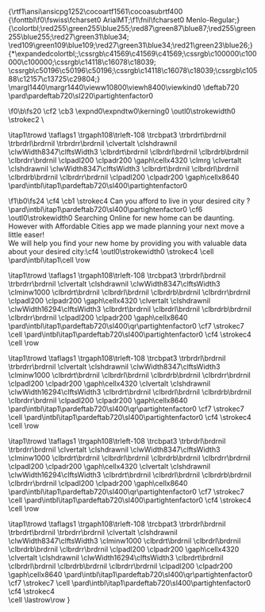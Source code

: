{\rtf1\ansi\ansicpg1252\cocoartf1561\cocoasubrtf400
{\fonttbl\f0\fswiss\fcharset0 ArialMT;\f1\fnil\fcharset0 Menlo-Regular;}
{\colortbl;\red255\green255\blue255;\red87\green87\blue87;\red255\green255\blue255;\red27\green31\blue34;
\red109\green109\blue109;\red27\green31\blue34;\red21\green23\blue26;}
{\*\expandedcolortbl;;\cssrgb\c41569\c41569\c41569;\cssrgb\c100000\c100000\c100000;\cssrgb\c14118\c16078\c18039;
\cssrgb\c50196\c50196\c50196;\cssrgb\c14118\c16078\c18039;\cssrgb\c10588\c12157\c13725\c29804;}
\margl1440\margr1440\vieww10800\viewh8400\viewkind0
\deftab720
\pard\pardeftab720\sl220\partightenfactor0

\f0\b\fs20 \cf2 \cb3 \expnd0\expndtw0\kerning0
\outl0\strokewidth0 \strokec2 \

\itap1\trowd \taflags1 \trgaph108\trleft-108 \trcbpat3 \trbrdrt\brdrnil \trbrdrl\brdrnil \trbrdrr\brdrnil 
\clvertalt \clshdrawnil \clwWidth8347\clftsWidth3 \clbrdrt\brdrnil \clbrdrl\brdrnil \clbrdrb\brdrnil \clbrdrr\brdrnil \clpadl200 \clpadr200 \gaph\cellx4320
\clmrg \clvertalt \clshdrawnil \clwWidth8347\clftsWidth3 \clbrdrt\brdrnil \clbrdrl\brdrnil \clbrdrb\brdrnil \clbrdrr\brdrnil \clpadl200 \clpadr200 \gaph\cellx8640
\pard\intbl\itap1\pardeftab720\sl400\partightenfactor0

\f1\b0\fs24 \cf4 \cb1 \strokec4 Can you afford to live in your desired city ?\
\pard\intbl\itap1\pardeftab720\sl400\partightenfactor0
\cf6 \outl0\strokewidth0 Searching Online for new home can be daunting.\
However with Affordable Cities app we made planning your next move a little easer!\
We will help you find your new home by providing you with valuable data about your desired city:\cf4 \outl0\strokewidth0 \strokec4 \cell 
\pard\intbl\itap1\cell \row

\itap1\trowd \taflags1 \trgaph108\trleft-108 \trcbpat3 \trbrdrl\brdrnil \trbrdrr\brdrnil 
\clvertalt \clshdrawnil \clwWidth8347\clftsWidth3 \clminw1000 \clbrdrt\brdrnil \clbrdrl\brdrnil \clbrdrb\brdrnil \clbrdrr\brdrnil \clpadl200 \clpadr200 \gaph\cellx4320
\clvertalt \clshdrawnil \clwWidth16294\clftsWidth3 \clbrdrt\brdrnil \clbrdrl\brdrnil \clbrdrb\brdrnil \clbrdrr\brdrnil \clpadl200 \clpadr200 \gaph\cellx8640
\pard\intbl\itap1\pardeftab720\sl400\qr\partightenfactor0
\cf7 \strokec7 \cell 
\pard\intbl\itap1\pardeftab720\sl400\partightenfactor0
\cf4 \strokec4  \cell \row

\itap1\trowd \taflags1 \trgaph108\trleft-108 \trcbpat3 \trbrdrl\brdrnil \trbrdrr\brdrnil 
\clvertalt \clshdrawnil \clwWidth8347\clftsWidth3 \clminw1000 \clbrdrt\brdrnil \clbrdrl\brdrnil \clbrdrb\brdrnil \clbrdrr\brdrnil \clpadl200 \clpadr200 \gaph\cellx4320
\clvertalt \clshdrawnil \clwWidth16294\clftsWidth3 \clbrdrt\brdrnil \clbrdrl\brdrnil \clbrdrb\brdrnil \clbrdrr\brdrnil \clpadl200 \clpadr200 \gaph\cellx8640
\pard\intbl\itap1\pardeftab720\sl400\qr\partightenfactor0
\cf7 \strokec7 \cell 
\pard\intbl\itap1\pardeftab720\sl400\partightenfactor0
\cf4 \strokec4                         \cell \row

\itap1\trowd \taflags1 \trgaph108\trleft-108 \trcbpat3 \trbrdrl\brdrnil \trbrdrr\brdrnil 
\clvertalt \clshdrawnil \clwWidth8347\clftsWidth3 \clminw1000 \clbrdrt\brdrnil \clbrdrl\brdrnil \clbrdrb\brdrnil \clbrdrr\brdrnil \clpadl200 \clpadr200 \gaph\cellx4320
\clvertalt \clshdrawnil \clwWidth16294\clftsWidth3 \clbrdrt\brdrnil \clbrdrl\brdrnil \clbrdrb\brdrnil \clbrdrr\brdrnil \clpadl200 \clpadr200 \gaph\cellx8640
\pard\intbl\itap1\pardeftab720\sl400\qr\partightenfactor0
\cf7 \strokec7 \cell 
\pard\intbl\itap1\pardeftab720\sl400\partightenfactor0
\cf4 \strokec4 \cell \row

\itap1\trowd \taflags1 \trgaph108\trleft-108 \trcbpat3 \trbrdrl\brdrnil \trbrdrt\brdrnil \trbrdrr\brdrnil 
\clvertalt \clshdrawnil \clwWidth8347\clftsWidth3 \clminw1000 \clbrdrt\brdrnil \clbrdrl\brdrnil \clbrdrb\brdrnil \clbrdrr\brdrnil \clpadl200 \clpadr200 \gaph\cellx4320
\clvertalt \clshdrawnil \clwWidth16294\clftsWidth3 \clbrdrt\brdrnil \clbrdrl\brdrnil \clbrdrb\brdrnil \clbrdrr\brdrnil \clpadl200 \clpadr200 \gaph\cellx8640
\pard\intbl\itap1\pardeftab720\sl400\qr\partightenfactor0
\cf7 \strokec7 \cell 
\pard\intbl\itap1\pardeftab720\sl400\partightenfactor0
\cf4 \strokec4                     \
\cell \lastrow\row
}
